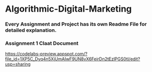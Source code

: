 # Algorithmic-Digital-Marketing

### Every Assignment and Project has its own Readme File for detailed explanation.

### Assignment 1 Claat Document

https://codelabs-preview.appspot.com/?file_id=1XP5C_Dyq4n5XjUmAIwF9UN8vX6FeirDn2tEzlPGS0tI/edit?usp=sharing
